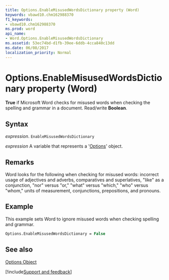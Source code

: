 ```yaml
---
title: Options.EnableMisusedWordsDictionary property (Word)
keywords: vbawd10.chm162988370
f1_keywords:
- vbawd10.chm162988370
ms.prod: word
api_name:
- Word.Options.EnableMisusedWordsDictionary
ms.assetid: 53ec74bd-d1fb-39ee-6ddb-4cca840c13dd
ms.date: 06/08/2017
localization_priority: Normal
---
```



# Options.EnableMisusedWordsDictionary property (Word)

 **True** if Microsoft Word checks for misused words when checking the spelling and grammar in a document. Read/write **Boolean**.


## Syntax

_expression_. `EnableMisusedWordsDictionary`

_expression_ A variable that represents a '[Options](Word.Options.md)' object.


## Remarks

Word looks for the following when checking for misused words: incorrect usage of adjectives and adverbs, comparatives and superlatives, "like" as a conjunction, "nor" versus "or," "what" versus "which," "who" versus "whom," units of measurement, conjunctions, prepositions, and pronouns.


## Example

This example sets Word to ignore misused words when checking spelling and grammar.


```vb
Options.EnableMisusedWordsDictionary = False
```


## See also


[Options Object](Word.Options.md)

[!include[Support and feedback](~/includes/feedback-boilerplate.md)]